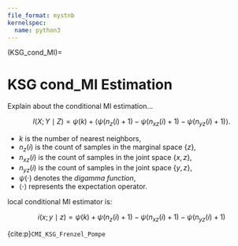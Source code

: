 ```yaml
---
file_format: mystnb
kernelspec:
  name: python3
---
```

(KSG_cond_MI)=
#  KSG cond_MI Estimation

Explain about the conditional MI estimation...

$$
I(X; Y \mid Z) = \psi(k) + \langle \psi(n_z(i) + 1) - \psi(n_{xz}(i) + 1) - \psi(n_{yz}(i) + 1) \rangle.
$$

- $k$ is the number of nearest neighbors,
- $n_z(i)$ is the count of samples in the marginal space $\{z\}$,
- $n_{xz}(i)$ is the count of samples in the joint space $\{x, z\}$,
- $n_{yz}(i)$ is the count of samples in the joint space $\{y, z\}$,
- $\psi(\cdot)$ denotes the _digamma function_,
- $\langle \cdot \rangle$ represents the expectation operator.


local conditional MI estimator is:

$$
i(x; y \mid z) = \psi(k) +  \psi(n_z(i) + 1) - \psi(n_{xz}(i) + 1) - \psi(n_{yz}(i) + 1)
$$


{cite:p}`CMI_KSG_Frenzel_Pompe`

